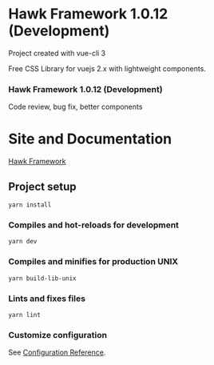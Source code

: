 # Hawk Framework 1.0.12 (Development)
Project created with vue-cli 3

Free CSS Library for vuejs 2.x with lightweight components.

### Hawk Framework 1.0.12 (Development)
Code review, bug fix, better components

# Site and Documentation

<a href="https://edutucci.github.io/hawkframework/" target="_blank"> Hawk Framework </a>

## Project setup
```
yarn install
```

### Compiles and hot-reloads for development
```
yarn dev
```

### Compiles and minifies for production UNIX
```
yarn build-lib-unix
```

### Lints and fixes files
```
yarn lint
```

### Customize configuration
See [Configuration Reference](https://cli.vuejs.org/config/).
